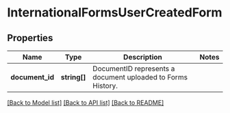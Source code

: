 # InternationalFormsUserCreatedForm

## Properties
Name | Type | Description | Notes
------------ | ------------- | ------------- | -------------
**document_id** | **string[]** | DocumentID represents a document uploaded to Forms History. | 

[[Back to Model list]](../../README.md#documentation-for-models) [[Back to API list]](../../README.md#documentation-for-api-endpoints) [[Back to README]](../../README.md)

